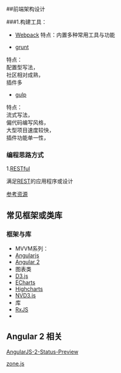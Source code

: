

##前端架构设计

###1.构建工具：
* [Webpack](https://webpack.github.io/)
  特点：内置多种常用工具与功能

* [grunt](http://gruntjs.com/)
 
特点：    
配置型写法，   
社区相对成熟，    
插件多


* [gulp](http://gulpjs.com/)

特点：  
流式写法，   
偏代码编写风格，    
大型项目速度较快，  
插件功能单一性，  


### 编程思路方式

1.[RESTful](http://baike.baidu.com/view/5798116.htm)

满足[REST](http://en.wikipedia.org/wiki/Representational_state_transfer)的应用程序或设计

[参考资源](http://stackoverflow.com/questions/671118/what-exactly-is-restful-programming)

## 常见框架或类库

### 框架与库

* MVVM系列：
 * [Angularjs](https://github.com/angular/angular.js)  
 * [Angular 2](https://angular.io)
* 图表类
 * [D3.js](https://d3js.org/)
 * [ECharts](http://echarts.baidu.com/)
 * [Highcharts](http://www.highcharts.com/)
 * [NVD3.js](http://nvd3.org/)
* 库
 * [RxJS](https://github.com/Reactive-Extensions/RxJS)
 * 

## Angular 2 相关

[AngularJS-2-Status-Preview](http://ng-learn.org/2014/03/AngularJS-2-Status-Preview/)

[zone.js](https://github.com/angular/zone.js/)

